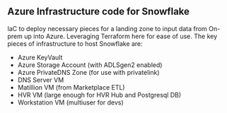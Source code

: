
## Azure Infrastructure code for Snowflake

IaC to deploy necessary pieces for a landing zone to input data from On-prem up into Azure.  Leveraging Terraform here for ease of use. The key pieces of infrastructure to host Snowflake are:
- Azure KeyVault 
- Azure Storage Account (with ADLSgen2 enabled)
- Azure PrivateDNS Zone (for use with privatelink)
- DNS Server VM
- Matillion VM (from Marketplace ETL)
- HVR VM (large enough for HVR Hub and Postgresql DB)
- Workstation VM (multiuser for devs)